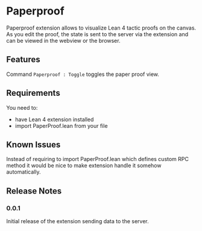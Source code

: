 # Paperproof

Paperproof extension allows to visualize Lean 4 tactic proofs on the canvas.
As you edit the proof, the state is sent to the server via the extension and can be
viewed in the webview or the browser.

## Features

Command `Paperproof : Toggle` toggles the paper proof view.

## Requirements

You need to:
- have Lean 4 extension installed
- import PaperProof.lean from your file

## Known Issues

Instead of requiring to import PaperProof.lean which defines custom RPC method it
would be nice to make extension handle it somehow automatically.

## Release Notes

### 0.0.1

Initial release of the extension sending data to the server.